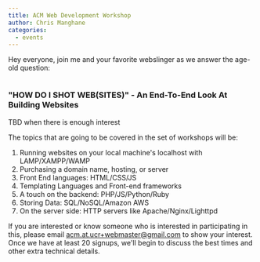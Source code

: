 ```yaml
---
title: ACM Web Development Workshop
author: Chris Manghane
categories:
  - events
---
```


Hey everyone, join me and your favorite webslinger as we answer the age-old question:

<center><a href="http://imgur.com/Y1DaqZD"><img src="http://i.imgur.com/Y1DaqZD.jpg" title="Hosted by imgur.com" alt="" /></a></center>

### "HOW DO I SHOT WEB(SITES)" - An End-To-End Look At Building Websites
<i class="icon-calendar"></i> TBD when there is enough interest

The topics that are going to be covered in the set of workshops will be:
<ol>
<li>Running websites on your local machine's localhost with LAMP/XAMPP/WAMP</li>
<li>Purchasing a domain name, hosting, or server</li>
<li>Front End languages: HTML/CSS/JS</li>
<li>Templating Languages and Front-end frameworks</li>
<li>A touch on the backend: PHP/JS/Python/Ruby</li>
<li>Storing Data: SQL/NoSQL/Amazon AWS</li>
<li>On the server side: HTTP servers like Apache/Nginx/Lighttpd</li>
</ol>

If you are interested or know someone who is interested in participating in this, please email <a href="mailto:acm.at.ucr+webmaster@gmail.com">acm.at.ucr+webmaster@gmail.com</a> to show your interest. Once we have at least 20 signups, we'll begin to discuss the best times and other extra technical details.
